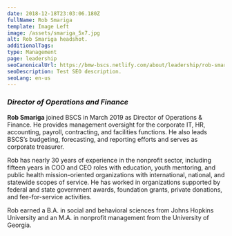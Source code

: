 ```yaml
---
date: 2018-12-18T23:03:06.180Z
fullName: Rob Smariga
template: Image Left
image: /assets/smariga_5x7.jpg
alt: Rob Smariga headshot.
additionalTags:
type: Management
page: leadership
seoCanonicalUrl: https://bmw-bscs.netlify.com/about/leadership/rob-smariga
seoDescription: Test SEO description.
seoLang: en-us
---
```


### *Director of Operations and Finance*

**Rob Smariga** joined BSCS in March 2019 as Director of Operations & Finance. He provides management oversight for the corporate IT, HR, accounting, payroll, contracting, and facilities functions. He also leads BSCS’s budgeting, forecasting, and reporting efforts and serves as corporate treasurer.

Rob has nearly 30 years of experience in the nonprofit sector, including fifteen years in COO and CEO roles with education, youth mentoring, and public health mission-oriented organizations with international, national, and statewide scopes of service. He has worked in organizations supported by federal and state government awards, foundation grants, private donations, and fee-for-service activities.

Rob earned a B.A. in social and behavioral sciences from Johns Hopkins University and an M.A. in nonprofit management from the University of Georgia.
